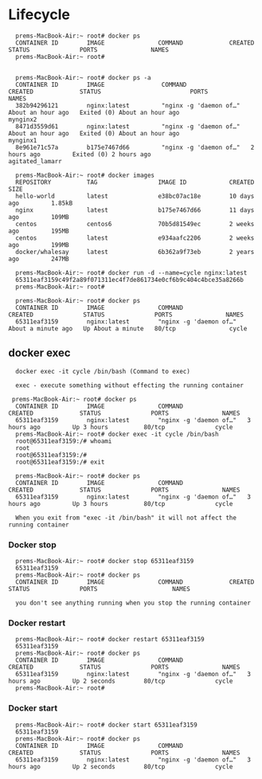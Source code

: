# Lifecycle

      
      prems-MacBook-Air:~ root# docker ps
      CONTAINER ID        IMAGE               COMMAND             CREATED             STATUS              PORTS               NAMES
      prems-MacBook-Air:~ root# 


      prems-MacBook-Air:~ root# docker ps -a
      CONTAINER ID        IMAGE                COMMAND                  CREATED             STATUS                         PORTS               NAMES
      382b94296121        nginx:latest         "nginx -g 'daemon of…"   About an hour ago   Exited (0) About an hour ago                       mynginx2
      8471d3559d61        nginx:latest         "nginx -g 'daemon of…"   About an hour ago   Exited (0) About an hour ago                       mynginx1
      8e961e71c57a        b175e7467d66         "nginx -g 'daemon of…"   2 hours ago         Exited (0) 2 hours ago                             agitated_lamarr

      prems-MacBook-Air:~ root# docker images
      REPOSITORY          TAG                 IMAGE ID            CREATED             SIZE
      hello-world         latest              e38bc07ac18e        10 days ago         1.85kB
      nginx               latest              b175e7467d66        11 days ago         109MB
      centos              centos6             70b5d81549ec        2 weeks ago         195MB
      centos              latest              e934aafc2206        2 weeks ago         199MB
      docker/whalesay     latest              6b362a9f73eb        2 years ago         247MB

      prems-MacBook-Air:~ root# docker run -d --name=cycle nginx:latest
      65311eaf3159c49f2a89f071311ec4f7de861734e0cf6b9c404c4bce35a8266b
      prems-MacBook-Air:~ root#
      
      prems-MacBook-Air:~ root# docker ps
      CONTAINER ID        IMAGE               COMMAND                  CREATED              STATUS              PORTS               NAMES
      65311eaf3159        nginx:latest        "nginx -g 'daemon of…"   About a minute ago   Up About a minute   80/tcp               cycle
      
##    docker exec
      
      
      docker exec -it cycle /bin/bash (Command to exec)
      
      exec - execute something without effecting the running container 
      
     prems-MacBook-Air:~ root# docker ps
      CONTAINER ID        IMAGE               COMMAND                  CREATED             STATUS              PORTS               NAMES
      65311eaf3159        nginx:latest        "nginx -g 'daemon of…"   3 hours ago         Up 3 hours          80/tcp              cycle
      prems-MacBook-Air:~ root# docker exec -it cycle /bin/bash
      root@65311eaf3159:/# whoami
      root
      root@65311eaf3159:/#
      root@65311eaf3159:/# exit
      
      prems-MacBook-Air:~ root# docker ps
      CONTAINER ID        IMAGE               COMMAND                  CREATED             STATUS              PORTS               NAMES
      65311eaf3159        nginx:latest        "nginx -g 'daemon of…"   3 hours ago         Up 3 hours          80/tcp              cycle

      When you exit from "exec -it /bin/bash" it will not affect the running container
      
###   Docker stop
      
      prems-MacBook-Air:~ root# docker stop 65311eaf3159
      65311eaf3159
      prems-MacBook-Air:~ root# docker ps
      CONTAINER ID        IMAGE               COMMAND             CREATED             STATUS              PORTS                     NAMES
      
      you don't see anything running when you stop the running container
      
###   Docker restart 
      
      prems-MacBook-Air:~ root# docker restart 65311eaf3159
      65311eaf3159
      prems-MacBook-Air:~ root# docker ps
      CONTAINER ID        IMAGE               COMMAND                  CREATED             STATUS              PORTS               NAMES
      65311eaf3159        nginx:latest        "nginx -g 'daemon of…"   3 hours ago         Up 2 seconds        80/tcp              cycle
      prems-MacBook-Air:~ root# 
      
      
###   Docker start

      prems-MacBook-Air:~ root# docker start 65311eaf3159
      65311eaf3159
      prems-MacBook-Air:~ root# docker ps
      CONTAINER ID        IMAGE               COMMAND                  CREATED             STATUS              PORTS               NAMES
      65311eaf3159        nginx:latest        "nginx -g 'daemon of…"   3 hours ago         Up 2 seconds        80/tcp              cycle
      
